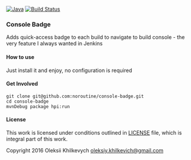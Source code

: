 [![Java](https://img.shields.io/badge/Java-7-blue.svg)](https://www.java.com/en/) [![Build Status](https://travis-ci.org/noroutine/console-badge.svg?branch=master)](https://travis-ci.org/noroutine/console-badge)
### Console Badge

Adds quick-access badge to each build to navigate to build console - the very feature I always wanted in Jenkins

#### How to use

Just install it and enjoy, no configuration is required

#### Get Involved

    git clone git@github.com:noroutine/console-badge.git
    cd console-badge
    mvnDebug package hpi:run

#### License

This work is licensed under conditions outlined in [LICENSE](https://github.com/noroutine/console-badge/blob/master/LICENSE) file, which is integral part of this work.

Copyright 2016 Oleksii Khilkevych <oleksiy.khilkevich@gmail.com>
